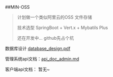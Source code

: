 ##MIN-OSS

>计划做一个类似阿里云的OSS 文件存储
>
>技术选型 SpringBoot + Vert.x  + Mybatils Plus
>
>还在开发中...   github先占个坑


数据库设计 <a href="database_design.pdf">database_design.pdf</a>

管理系统api文档：<a href="database_design.pdf">api_doc_admin.md</a>

客户端api文档： 暂无~
